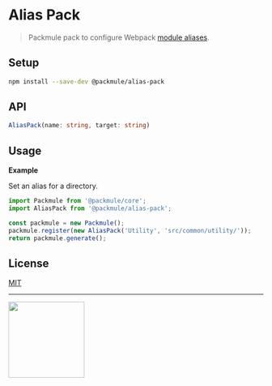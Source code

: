 # Alias Pack

> Packmule pack to configure Webpack [module aliases](https://webpack.js.org/configuration/resolve/#resolve-alias).

## Setup

```bash
npm install --save-dev @packmule/alias-pack
```

## API

```ts
AliasPack(name: string, target: string)
```

## Usage

**Example**

Set an alias for a directory.

```ts
import Packmule from '@packmule/core';
import AliasPack from '@packmule/alias-pack';

const packmule = new Packmule();
packmule.register(new AliasPack('Utility', 'src/common/utility/'));
return packmule.generate();
```

## License

[MIT](https://choosealicense.com/licenses/mit/)

---

[<img src="https://www.pixelart.at/fileadmin/images/logo-new/logo.svg" width="150">](https://www.pixelart.at/)
